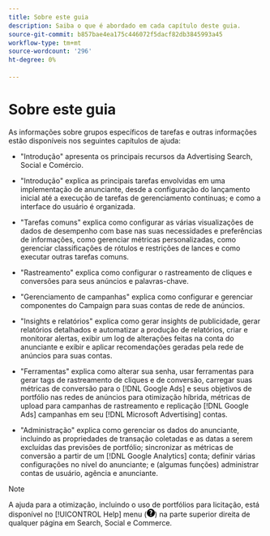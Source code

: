 ```yaml
---
title: Sobre este guia
description: Saiba o que é abordado em cada capítulo deste guia.
source-git-commit: b857bae4ea175c446072f5dacf82db3845993a45
workflow-type: tm+mt
source-wordcount: '296'
ht-degree: 0%

---
```


# Sobre este guia

As informações sobre grupos específicos de tarefas e outras informações estão disponíveis nos seguintes capítulos de ajuda:

* &quot;Introdução&quot; apresenta os principais recursos da Advertising Search, Social e Comércio.

* &quot;Introdução&quot; explica as principais tarefas envolvidas em uma implementação de anunciante, desde a configuração do lançamento inicial até a execução de tarefas de gerenciamento contínuas; e como a interface do usuário é organizada.

* &quot;Tarefas comuns&quot; explica como configurar as várias visualizações de dados de desempenho com base nas suas necessidades e preferências de informações, como gerenciar métricas personalizadas, como gerenciar classificações de rótulos e restrições de lances e como executar outras tarefas comuns.

* &quot;Rastreamento&quot; explica como configurar o rastreamento de cliques e conversões para seus anúncios e palavras-chave.

* &quot;Gerenciamento de campanhas&quot; explica como configurar e gerenciar componentes do Campaign para suas contas de rede de anúncios.

* &quot;Insights e relatórios&quot; explica como gerar insights de publicidade, gerar relatórios detalhados e automatizar a produção de relatórios, criar e monitorar alertas, exibir um log de alterações feitas na conta do anunciante e exibir e aplicar recomendações geradas pela rede de anúncios para suas contas.

* &quot;Ferramentas&quot; explica como alterar sua senha, usar ferramentas para gerar tags de rastreamento de cliques e de conversão, carregar suas métricas de conversão para o [!DNL Google Ads] e seus objetivos de portfólio nas redes de anúncios para otimização híbrida, métricas de upload para campanhas de rastreamento e replicação [!DNL Google Ads] campanhas em seu [!DNL Microsoft Advertising] contas.

* &quot;Administração&quot; explica como gerenciar os dados do anunciante, incluindo as propriedades de transação coletadas e as datas a serem excluídas das previsões de portfólio; sincronizar as métricas de conversão a partir de um [!DNL Google Analytics] conta; definir várias configurações no nível do anunciante; e (algumas funções) administrar contas de usuário, agência e anunciante.

>[!NOTE]
>
>A ajuda para a otimização, incluindo o uso de portfólios para licitação, está disponível no [!UICONTROL Help] menu (![Menu Ajuda](/help/search-social-commerce/assets/help-main-menu.png "Menu Ajuda")) na parte superior direita de qualquer página em Search, Social e Commerce.
